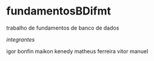 # fundamentosBDifmt
trabalho de fundamentos de banco de dados

*integrantes*

igor bonfin 
maikon kenedy
matheus ferreira
vitor manuel
